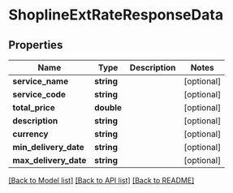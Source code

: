 # ShoplineExtRateResponseData

## Properties
Name | Type | Description | Notes
------------ | ------------- | ------------- | -------------
**service_name** | **string** |  | [optional] 
**service_code** | **string** |  | [optional] 
**total_price** | **double** |  | [optional] 
**description** | **string** |  | [optional] 
**currency** | **string** |  | [optional] 
**min_delivery_date** | **string** |  | [optional] 
**max_delivery_date** | **string** |  | [optional] 

[[Back to Model list]](../../README.md#documentation-for-models) [[Back to API list]](../../README.md#documentation-for-api-endpoints) [[Back to README]](../../README.md)

